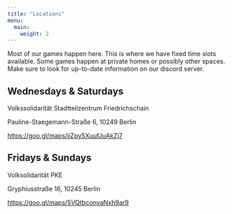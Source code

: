 ```yaml
---
title: "Locations"
menu:
  main:
    weight: 2
---
```


Most of our games happen here. This is where we have fixed time slots available. Some games happen at private homes or possibly other spaces.
Make sure to look for up-to-date information on our discord server.

## Wednesdays & Saturdays

Volkssolidarität Stadtteilzentrum Friedrichschain

Pauline-Staegemann-Straße 6, 10249 Berlin

https://goo.gl/maps/iiZpy5XuufJuAkZj7

## Fridays & Sundays

Volksolidarität PKE

Gryphiusstraße 16, 10245 Berlin

https://goo.gl/maps/5VQtbconvaNxh9ar9
